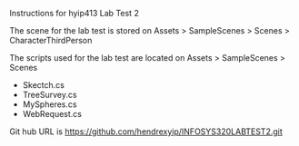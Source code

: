 Instructions for hyip413 Lab Test 2

The scene for the lab test is stored on Assets > SampleScenes > Scenes > CharacterThirdPerson

The scripts used for the lab test are located on Assets > SampleScenes > Scenes
- Skectch.cs
- TreeSurvey.cs
- MySpheres.cs
- WebRequest.cs

Git hub URL is https://github.com/hendrexyip/INFOSYS320LABTEST2.git 
